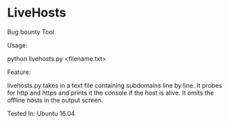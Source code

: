 # LiveHosts
Bug bounty Tool


Usage:

python livehosts.py <filename.txt>

Feature:

livehosts.py takes in a text file containing subdomains line by line. It probes for http and https and prints it the console if the host is alive. It omits the offline hosts in the output screen.



Tested In:
  Ubuntu 16.04
